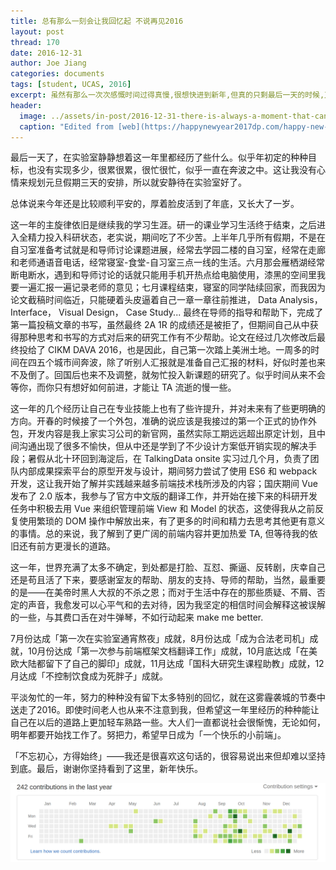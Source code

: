 ```yaml
---
title: 总有那么一刻会让我回忆起 不说再见2016
layout: post
thread: 170
date: 2016-12-31
author: Joe Jiang
categories: documents
tags: [student, UCAS, 2016]
excerpt: 虽然有那么一次次感慨时间过得真慢,很想快进到新年,但真的只剩最后一天的时候,又开始有点感伤.这一年,毕竟即将结束.
header:
  image: ../assets/in-post/2016-12-31-there-is-always-a-moment-that-can-remind-me-of-the-2016-header.png
  caption: "Edited from [web](https://happynewyear2017dp.com/happy-new-year-2017-whatsapp-video/)"
---
```


最后一天了，在实验室静静想着这一年里都经历了些什么。似乎年初定的种种目标，也没有实现多少，很累很累，很忙很忙，似乎一直在奔波之中。这让我没有心情来规划元旦假期三天的安排，所以就安静待在实验室好了。

总体说来今年还是比较顺利平安的，厚着脸皮活到了年底，又长大了一岁。

这一年的主旋律依旧是继续我的学习生涯。研一的课业学习生活终于结束，之后进入全精力投入科研状态，老实说，期间吃了不少苦。上半年几乎所有假期，不是在自习室准备考试就是和导师讨论课题进展，经常去学园二楼的自习室，经常在走廊和老师通语音电话，经常寝室-食堂-自习室三点一线的生活。六月那会雁栖湖经常断电断水，遇到和导师讨论的话就只能用手机开热点给电脑使用，漆黑的空间里我要一遍汇报一遍记录老师的意见；七月课程结束，寝室的同学陆续回家，而我因为论文截稿时间临近，只能硬着头皮逼着自己一章一章往前推进， Data Analysis， Interface， Visual Design， Case Study... 最终在导师的指导和帮助下，完成了第一篇投稿文章的书写，虽然最终 2A 1R 的成绩还是被拒了，但期间自己从中获得那种思考和书写的方式对后来的研究工作有不少帮助。论文在经过几次修改后最终投给了 CIKM DAVA 2016，也是因此，自己第一次踏上美洲土地。一周多的时间在四五个城市间奔波，除了听别人汇报就是准备自己汇报的材料，好似时差也来不及倒了。回国后也来不及调整，就匆忙投入新课题的研究了。似乎时间从来不会等你，而你只有想好如何前进，才能让 TA 流逝的慢一些。

这一年的几个经历让自己在专业技能上也有了些许提升，并对未来有了些更明确的方向。开春的时候接了一个外包，准确的说应该是我接过的第一个正式的协作外包，开发内容是我上家实习公司的新官网，虽然实际工期远远超出原定计划，且中间沟通出现了很多不愉快，但从中还是学到了不少设计方案低开销实现的解决手段；暑假从北十环回到海淀后，在 TalkingData onsite 实习过几个月，负责了团队内部成果探索平台的原型开发与设计，期间努力尝试了使用 ES6 和 webpack 开发，这让我开始了解并实践越来越多前端技术栈所涉及的内容；国庆期间 Vue 发布了 2.0 版本，我参与了官方中文版的翻译工作，并开始在接下来的科研开发任务中积极去用 Vue 来组织管理前端 View 和 Model 的状态，这使得我从之前反复使用繁琐的 DOM 操作中解放出来，有了更多的时间和精力去思考其他更有意义的事情。总的来说，我了解到了更广阔的前端内容并更加热爱 TA, 但等待我的依旧还有前方更漫长的道路。

这一年，世界充满了太多不确定，到处都是打脸、互怼、撕逼、反转剧，庆幸自己还是苟且活了下来，要感谢室友的帮助、朋友的支持、导师的帮助，当然，最重要的是——在美帝时黑人大叔的不杀之恩；而对于生活中存在的那些质疑、不屑、否定的声音，我愈发可以心平气和的去对待，因为我坚定的相信时间会解释这被误解的一些，与其费口舌在对牛弹琴，不如行动起来 make me better.

7月份达成「第一次在实验室通宵熬夜」成就，8月份达成「成为合法老司机」成就，10月份达成「第一次参与前端框架文档翻译工作」成就，10月底达成「在美欧大陆都留下了自己的脚印」成就，11月达成「国科大研究生课程助教」成就，12月达成「不控制饮食成为死胖子」成就。

平淡匆忙的一年，努力的种种没有留下太多特别的回忆，就在这雾霾袭城的节奏中送走了2016。即使时间老人也从来不注意到我，但希望这一年里经历的种种能让自己在以后的道路上更加轻车熟路一些。大人们一直都说社会很惭愧，无论如何，明年都要开始找工作了。努把力，希望早日成为「一个快乐的小前端」。

「不忘初心，方得始终」——我还是很喜欢这句话的，很容易说出来但却难以坚持到底。最后，谢谢你坚持看到了这里，新年快乐。

![](/assets/in-post/2016-12-31-there-is-always-a-moment-that-can-remind-me-of-the-2016.png)